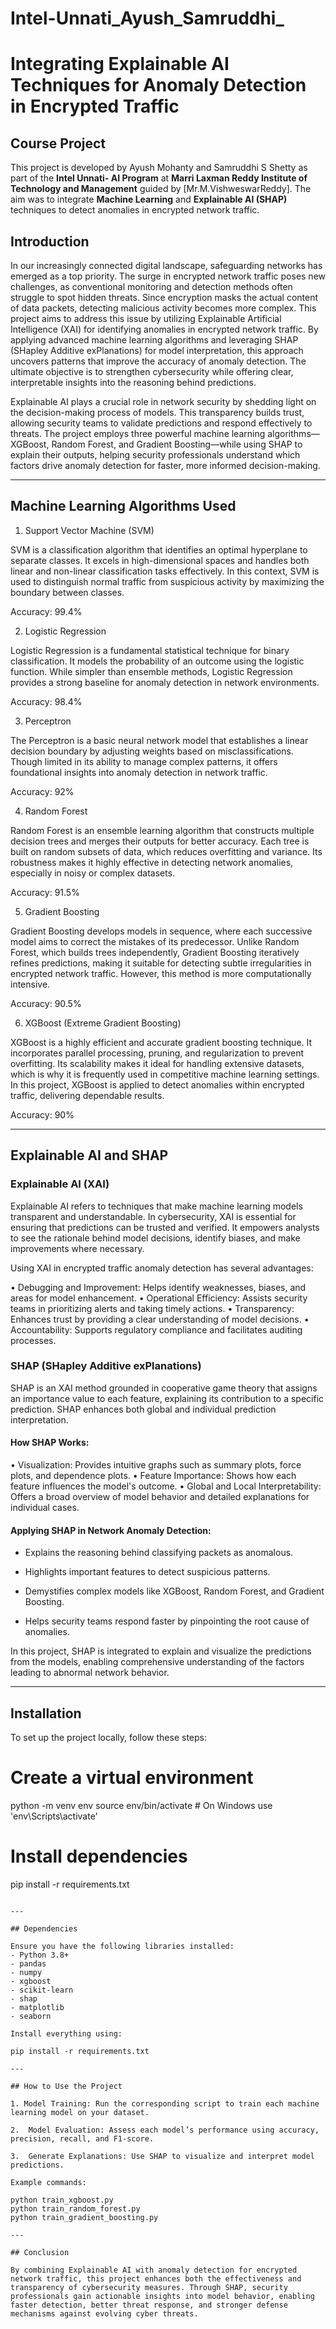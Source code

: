 # Intel-Unnati_Ayush_Samruddhi_
# Integrating Explainable AI Techniques for Anomaly Detection in Encrypted Traffic

##  Course Project  
This project is developed by Ayush Mohanty and Samruddhi S Shetty as part of the **Intel Unnati- AI Program** at **Marri Laxman Reddy Institute of Technology and Management** guided by [Mr.M.VishweswarReddy]. The aim was to integrate **Machine Learning** and **Explainable AI (SHAP)** techniques to detect anomalies in encrypted network traffic. 

## Introduction

In our increasingly connected digital landscape, safeguarding networks has emerged as a top priority. The surge in encrypted network traffic poses new challenges, as conventional monitoring and detection methods often struggle to spot hidden threats. Since encryption masks the actual content of data packets, detecting malicious activity becomes more complex. This project aims to address this issue by utilizing Explainable Artificial Intelligence (XAI) for identifying anomalies in encrypted network traffic. By applying advanced machine learning algorithms and leveraging SHAP (SHapley Additive exPlanations) for model interpretation, this approach uncovers patterns that improve the accuracy of anomaly detection. The ultimate objective is to strengthen cybersecurity while offering clear, interpretable insights into the reasoning behind predictions.

Explainable AI plays a crucial role in network security by shedding light on the decision-making process of models. This transparency builds trust, allowing security teams to validate predictions and respond effectively to threats. The project employs three powerful machine learning algorithms—XGBoost, Random Forest, and Gradient Boosting—while using SHAP to explain their outputs, helping security professionals understand which factors drive anomaly detection for faster, more informed decision-making.

---

## Machine Learning Algorithms Used

1. Support Vector Machine (SVM)

SVM is a classification algorithm that identifies an optimal hyperplane to separate classes. It excels in high-dimensional spaces and handles both linear and non-linear classification tasks effectively. In this context, SVM is used to distinguish normal traffic from suspicious activity by maximizing the boundary between classes.

Accuracy: 99.4%

2. Logistic Regression

Logistic Regression is a fundamental statistical technique for binary classification. It models the probability of an outcome using the logistic function. While simpler than ensemble methods, Logistic Regression provides a strong baseline for anomaly detection in network environments.

Accuracy: 98.4%

3. Perceptron

The Perceptron is a basic neural network model that establishes a linear decision boundary by adjusting weights based on misclassifications. Though limited in its ability to manage complex patterns, it offers foundational insights into anomaly detection in network traffic.

Accuracy: 92%

4. Random Forest

Random Forest is an ensemble learning algorithm that constructs multiple decision trees and merges their outputs for better accuracy. Each tree is built on random subsets of data, which reduces overfitting and variance. Its robustness makes it highly effective in detecting network anomalies, especially in noisy or complex datasets.

Accuracy: 91.5%

5. Gradient Boosting

Gradient Boosting develops models in sequence, where each successive model aims to correct the mistakes of its predecessor. Unlike Random Forest, which builds trees independently, Gradient Boosting iteratively refines predictions, making it suitable for detecting subtle irregularities in encrypted network traffic. However, this method is more computationally intensive.

Accuracy: 90.5%

6. XGBoost (Extreme Gradient Boosting)

XGBoost is a highly efficient and accurate gradient boosting technique. It incorporates parallel processing, pruning, and regularization to prevent overfitting. Its scalability makes it ideal for handling extensive datasets, which is why it is frequently used in competitive machine learning settings. In this project, XGBoost is applied to detect anomalies within encrypted traffic, delivering dependable results.

Accuracy: 90%

---

## Explainable AI and SHAP

### Explainable AI (XAI)
Explainable AI refers to techniques that make machine learning models transparent and understandable. In cybersecurity, XAI is essential for ensuring that predictions can be trusted and verified. It empowers analysts to see the rationale behind model decisions, identify biases, and make improvements where necessary.

Using XAI in encrypted traffic anomaly detection has several advantages:

• Debugging and Improvement: Helps identify weaknesses, biases, and areas for model enhancement.
• Operational Efficiency: Assists security teams in prioritizing alerts and taking timely actions.
• Transparency: Enhances trust by providing a clear understanding of model decisions.
• Accountability: Supports regulatory compliance and facilitates auditing processes.

### SHAP (SHapley Additive exPlanations)
SHAP is an XAI method grounded in cooperative game theory that assigns an importance value to each feature, explaining its contribution to a specific prediction. SHAP enhances both global and individual prediction interpretation.

#### **How SHAP Works:**
• Visualization: Provides intuitive graphs such as summary plots, force plots, and dependence plots.
• Feature Importance: Shows how each feature influences the model's outcome.
• Global and Local Interpretability: Offers a broad overview of model behavior and detailed explanations for individual cases.

#### **Applying SHAP in Network Anomaly Detection:**
- Explains the reasoning behind classifying packets as anomalous.

- Highlights important features to detect suspicious patterns.

- Demystifies complex models like XGBoost, Random Forest, and Gradient Boosting.

- Helps security teams respond faster by pinpointing the root cause of anomalies.

In this project, SHAP is integrated to explain and visualize the predictions from the models, enabling comprehensive understanding of the factors leading to abnormal network behavior.

---

## Installation

To set up the project locally, follow these steps:

# Create a virtual environment
python -m venv env
source env/bin/activate  # On Windows use 'env\Scripts\activate'

# Install dependencies
pip install -r requirements.txt
```

---

## Dependencies

Ensure you have the following libraries installed:
- Python 3.8+
- pandas
- numpy
- xgboost
- scikit-learn
- shap
- matplotlib
- seaborn

Install everything using:

pip install -r requirements.txt

---

## How to Use the Project

1. Model Training: Run the corresponding script to train each machine learning model on your dataset.

2.  Model Evaluation: Assess each model’s performance using accuracy, precision, recall, and F1-score.

3.  Generate Explanations: Use SHAP to visualize and interpret model predictions.

Example commands:

python train_xgboost.py
python train_random_forest.py
python train_gradient_boosting.py

---

## Conclusion

By combining Explainable AI with anomaly detection for encrypted network traffic, this project enhances both the effectiveness and transparency of cybersecurity measures. Through SHAP, security professionals gain actionable insights into model behavior, enabling faster detection, better threat response, and stronger defense mechanisms against evolving cyber threats.
